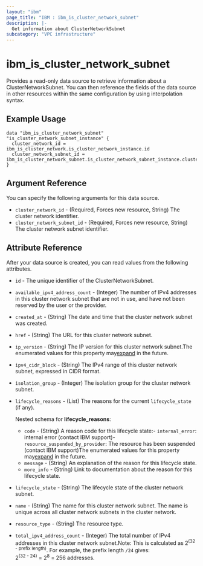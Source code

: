 ```yaml
---
layout: "ibm"
page_title: "IBM : ibm_is_cluster_network_subnet"
description: |-
  Get information about ClusterNetworkSubnet
subcategory: "VPC infrastructure"
---
```


# ibm_is_cluster_network_subnet

Provides a read-only data source to retrieve information about a ClusterNetworkSubnet. You can then reference the fields of the data source in other resources within the same configuration by using interpolation syntax.

## Example Usage

```hcl
data "ibm_is_cluster_network_subnet" "is_cluster_network_subnet_instance" {
  cluster_network_id = ibm_is_cluster_network.is_cluster_network_instance.id
  cluster_network_subnet_id = ibm_is_cluster_network_subnet.is_cluster_network_subnet_instance.cluster_network_subnet_id
}
```

## Argument Reference

You can specify the following arguments for this data source.

- `cluster_network_id` - (Required, Forces new resource, String) The cluster network identifier.
- `cluster_network_subnet_id` - (Required, Forces new resource, String) The cluster network subnet identifier.

## Attribute Reference

After your data source is created, you can read values from the following attributes.

- `id` - The unique identifier of the ClusterNetworkSubnet.
- `available_ipv4_address_count` - (Integer) The number of IPv4 addresses in this cluster network subnet that are not in use, and have not been reserved by the user or the provider.
- `created_at` - (String) The date and time that the cluster network subnet was created.
- `href` - (String) The URL for this cluster network subnet.
- `ip_version` - (String) The IP version for this cluster network subnet.The enumerated values for this property may[expand](https://cloud.ibm.com/apidocs/vpc#property-value-expansion) in the future.
- `ipv4_cidr_block` - (String) The IPv4 range of this cluster network subnet, expressed in CIDR format.
- `isolation_group` - (Integer) The isolation group for the cluster network subnet.
- `lifecycle_reasons` - (List) The reasons for the current `lifecycle_state` (if any).
  
  Nested schema for **lifecycle_reasons**:
	- `code` - (String) A reason code for this lifecycle state:- `internal_error`: internal error (contact IBM support)- `resource_suspended_by_provider`: The resource has been suspended (contact IBM  support)The enumerated values for this property may[expand](https://cloud.ibm.com/apidocs/vpc#property-value-expansion) in the future.
	- `message` - (String) An explanation of the reason for this lifecycle state.
	- `more_info` - (String) Link to documentation about the reason for this lifecycle state.
- `lifecycle_state` - (String) The lifecycle state of the cluster network subnet.
- `name` - (String) The name for this cluster network subnet. The name is unique across all cluster network subnets in the cluster network.
- `resource_type` - (String) The resource type.
- `total_ipv4_address_count` - (Integer) The total number of IPv4 addresses in this cluster network subnet.Note: This is calculated as 2<sup>(32 - prefix length)</sup>. For example, the prefix length `/24` gives:<br> 2<sup>(32 - 24)</sup> = 2<sup>8</sup> = 256 addresses.


